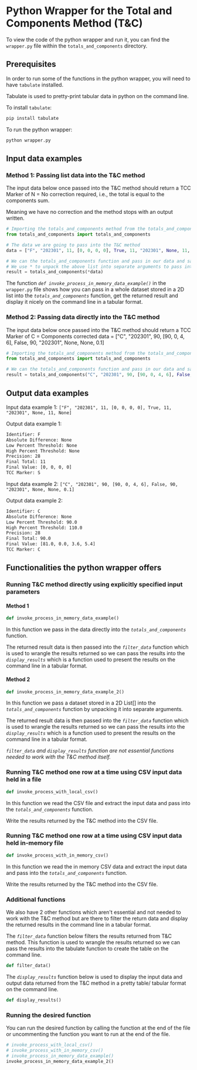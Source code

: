 # Python Wrapper for the Total and Components Method (T&C)

To view the code of the python wrapper and run it, you can find the `wrapper.py` file within the `totals_and_components` directory.

## Prerequisites

In order to run some of the functions in the python wrapper, you will need to have `tabulate` installed.

Tabulate is used to pretty-print tabular data in python on the command line.

To install `tabulate`:

```python
pip install tabulate
```

To run the python wrapper:

```cmd
python wrapper.py
```

## Input data examples

### Method 1: Passing list data into the T&C method

The input data below once passed into the T&C method should return a TCC Marker of N = No correction required, i.e., the total is equal to the components sum.

Meaning we have no correction and the method stops with an output written.

```python
# Importing the totals_and_components method from the totals_and_components.py file
from totals_and_components import totals_and_components

# The data we are going to pass into the T&C method
data = ["F", "202301", 11, [0, 0, 0, 0], True, 11, "202301", None, 11, None]

# We can the totals_and_components function and pass in our data and save the return outputted by the T&C method in the variable result
# We use * to unpack the above list into separate arguments to pass into the T&C method
result = totals_and_components(*data)
```

The function *`def invoke_process_in_memory_data_example()`* in the `wrapper.py` file shows how you can pass in a whole dataset stored in a 2D list into the *`totals_and_components`* function,  get the returned result and display it nicely on the command line in a tabular format.

### Method 2: Passing data directly into the T&C method

The input data below once passed into the T&C method should return a TCC Marker of C = Components corrected
data = ["C", "202301", 90, [90, 0, 4, 6], False, 90, "202301", None, None, 0.1]

```python
# Importing the totals_and_components method from the totals_and_components.py file
from totals_and_components import totals_and_components

# We can the totals_and_components function and pass in our data and save the return outputted by the T&C method in the variable result
result = totals_and_components("C", "202301", 90, [90, 0, 4, 6], False, 90, "202301", None, None, 0.1)
```

## Output data examples

Input data example 1: `["F", "202301", 11, [0, 0, 0, 0], True, 11, "202301", None, 11, None]`

Output data example 1:

```bash
Identifier: F
Absolute Difference: None
Low Percent Threshold: None
High Percent Threshold: None
Precision: 28
Final Total: 11
Final Value: [0, 0, 0, 0]
TCC Marker: S
```

Input data example 2: `["C", "202301", 90, [90, 0, 4, 6], False, 90, "202301", None, None, 0.1]`

Output data example 2:

```bash
Identifier: C
Absolute Difference: None
Low Percent Threshold: 90.0
High Percent Threshold: 110.0
Precision: 28
Final Total: 90.0
Final Value: [81.0, 0.0, 3.6, 5.4]
TCC Marker: C
```

## Functionalities the python wrapper offers

### Running T&C method directly using explicitly specified input parameters

#### Method 1

```python
def invoke_process_in_memory_data_example()
```

In this function we pass in the data directly into the *`totals_and_components`* function.

The returned result data is then passed into the *`filter_data`* function which is used to wrangle the results returned so we can pass the results into the *`display_results`* which is a function used to present the results on the command line in a tabular format.

#### Method 2

```python
def invoke_process_in_memory_data_example_2()
```

In this function we pass a dataset stored in a 2D List[] into the *`totals_and_components`* function by unpacking it into separate arguments.

The returned result data is then passed into the *`filter_data`* function which is used to wrangle the results returned so we can pass the results into the *`display_results`* which is a function used to present the results on the command line in a tabular format.

*`filter_data` and `display_results` function are not essential functions needed to work with the T&C method itself.*

### Running T&C method one row at a time using CSV input data held in a file

```python
def invoke_process_with_local_csv()
```

In this function we read the CSV file and extract the input data and pass into the *`totals_and_components`* function.

Write the results returned by the T&C method into the CSV file.

### Running T&C method one row at a time using CSV input data held in-memory file

```python
def invoke_process_with_in_memory_csv()
```

In this function we read the in memory CSV data and extract the input data and pass into the *`totals_and_components`* function.

Write the results returned by the T&C method into the CSV file.

### Additional functions

We also have 2 other functions which aren't essential and not needed to work with the T&C method but are there to filter the return data and display the returned results in the command line in a tabular format.

The *`filter_data`* function below filters the results returned from T&C method.
This function is used to wrangle the results returned so we can pass the results into the tabulate function to create the table on the command line.

```python
def filter_data()
```

The *`display_results`* function below is used to display the input data and output data returned from the T&C method in a pretty table/ tabular format on the command line.

```python
def display_results()
```

### Running the desired function

You can run the desired function by calling the function at the end of the file or uncommenting the function you want to run at the end of the file.

```python
# invoke_process_with_local_csv()
# invoke_process_with_in_memory_csv()
# invoke_process_in_memory_data_example()
invoke_process_in_memory_data_example_2()
```
